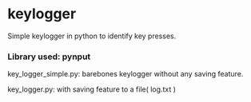 # keylogger
Simple keylogger in python to identify key presses.

### Library used: pynput

key_logger_simple.py: barebones keylogger without any saving feature.

key_logger.py: with saving feature to a file( log.txt )
